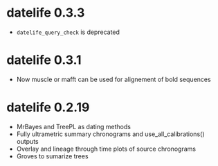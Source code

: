 # datelife 0.3.3

  - `datelife_query_check` is deprecated

# datelife 0.3.1

  - Now muscle or mafft can be used for alignement of bold sequences

# datelife 0.2.19

  - MrBayes and TreePL as dating methods
  - Fully ultrametric summary chronograms and use_all_calibrations() outputs
  - Overlay and lineage through time plots of source chronograms
  - Groves to sumarize trees
